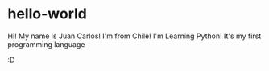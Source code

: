 # hello-world

Hi! My name is Juan Carlos! I'm from Chile!
I'm Learning Python! It's my first programming language

:D
